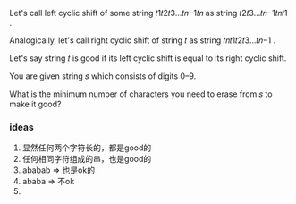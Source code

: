 Let's call left cyclic shift of some string 𝑡1𝑡2𝑡3…𝑡𝑛−1𝑡𝑛
 as string 𝑡2𝑡3…𝑡𝑛−1𝑡𝑛𝑡1
.

Analogically, let's call right cyclic shift of string 𝑡
 as string 𝑡𝑛𝑡1𝑡2𝑡3…𝑡𝑛−1
.

Let's say string 𝑡
 is good if its left cyclic shift is equal to its right cyclic shift.

You are given string 𝑠
 which consists of digits 0–9.

What is the minimum number of characters you need to erase from 𝑠
 to make it good?


 ### ideas
 1. 显然任何两个字符长的，都是good的
 2. 任何相同字符组成的串，也是good的
 3. ababab => 也是ok的
 4. ababa => 不ok
 5. 